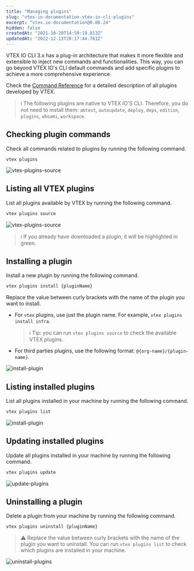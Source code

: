 ```yaml
---
title: "Managing plugins"
slug: "vtex-io-documentation-vtex-io-cli-plugins"
excerpt: "vtex.io-documentation@0.88.24"
hidden: false
createdAt: "2021-10-20T14:59:19.813Z"
updatedAt: "2022-12-13T20:17:44.761Z"
---
```


VTEX IO CLI 3.x has a plug-in architecture that makes it more flexible and extensible to inject new commands and functionalities. This way, you can go beyond VTEX IO's CLI default commands and add specific plugins to achieve a more comprehensive experience.

Check the [Command Reference](https://developers.vtex.com/vtex-developer-docs/docs/vtex-io-documentation-vtex-io-cli-command-reference#plugins) for a detailed description of all plugins developed by VTEX.

> ℹ️ The following plugins are native to VTEX IO'S CLI. Therefore, you do not need to install them:  `abtest`, `autoupdate`, `deploy`, `deps`, `edition`, `plugins`, `whoami`, `workspace`.

## Checking plugin commands

Check all commands related to plugins by running the following command.

```shell
vtex plugins
```

![vtex-plugins-source](https://cdn.jsdelivr.net/gh/vtexdocs/dev-portal-content@readme-docs/docs/vtex-io/Reference/vtex-io-documentation-vtex-io-cli-installation-and-command-reference/vtex-plugins_23.png)

## Listing all VTEX plugins

List all plugins available by VTEX by running the following command.

```sh
vtex plugins source
```

![vtex-plugins-source](https://cdn.jsdelivr.net/gh/vtexdocs/dev-portal-content@readme-docs/docs/vtex-io/Reference/vtex-io-documentation-vtex-io-cli-installation-and-command-reference/vtex-plugins-source_33.png)

> ℹ️ If you already have downloaded a plugin, it will be highlighted in green.

## Installing a plugin

Install a new plugin by running the following command.

```sh
vtex plugins install {pluginName}
```

Replace the value between curly brackets with the name of the plugin you want to install.

- For `vtex` plugins, use just the plugin name. For example, `vtex plugins install infra`.

  > ℹ️ Tip: you can run `vtex plugins source` to check the available VTEX plugins.

- For third parties plugins, use the following format: `@{org-name}/{plugin-name}`.

![install-plugin](https://cdn.jsdelivr.net/gh/vtexdocs/dev-portal-content@readme-docs/docs/vtex-io/Reference/vtex-io-documentation-vtex-io-cli-installation-and-command-reference/vtex-plugins-install_53.png)

## Listing installed plugins

List all plugins installed in your machine by running the following command.

```sh
vtex plugins list
```

![install-plugin](https://cdn.jsdelivr.net/gh/vtexdocs/dev-portal-content@readme-docs/docs/vtex-io/Reference/vtex-io-documentation-vtex-io-cli-installation-and-command-reference/vtex-plugins-list_63.png)

## Updating installed plugins

Update all plugins installed in your machine by running the following command.

```sh
vtex plugins update
```

![update-plugins](https://cdn.jsdelivr.net/gh/vtexdocs/dev-portal-content@readme-docs/docs/vtex-io/Reference/vtex-io-documentation-vtex-io-cli-installation-and-command-reference/vtex-plugins-update_73.png)

## Uninstalling a plugin

Delete a plugin from your machine by running the following command.

```sh
vtex plugins uninstall {pluginName}
```

> ⚠️ Replace the value between curly brackets with the name of the plugin you want to uninstall. You can run `vtex plugins list` to check which plugins are installed in your machine.

![uninstall-plugins](https://cdn.jsdelivr.net/gh/vtexdocs/dev-portal-content@readme-docs/docs/vtex-io/Reference/vtex-io-documentation-vtex-io-cli-installation-and-command-reference/vtex-plugins-uninstall_85.png)
